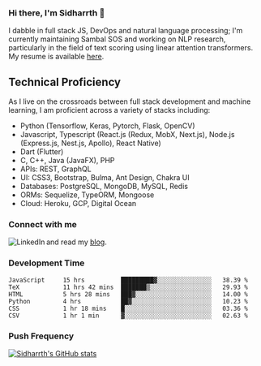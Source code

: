 ### Hi there, I'm Sidharrth 👋

I dabble in full stack JS, DevOps and natural language processing; I'm currently maintaining Sambal SOS and working on NLP research, particularly in the field of text scoring using linear attention transformers. My resume is available [here](https://mathsforgeeks.org/assets/resume.pdf).

## Technical Proficiency
As I live on the crossroads between full stack development and machine learning, I am proficient across a variety of stacks including:
- Python (Tensorflow, Keras, Pytorch, Flask, OpenCV)
- Javascript, Typescript (React.js (Redux, MobX, Next.js), Node.js (Express.js, Nest.js, Apollo), React Native)
- Dart (Flutter)
- C, C++, Java (JavaFX), PHP
- APIs: REST, GraphQL
- UI: CSS3, Bootstrap, Bulma, Ant Design, Chakra UI
- Databases: PostgreSQL, MongoDB, MySQL, Redis
- ORMs: Sequelize, TypeORM, Mongoose
- Cloud: Heroku, GCP, Digital Ocean

### Connect with me

[<img align="left" alt="LinkedIn" src="https://img.shields.io/badge/linkedin-%230077B5.svg?&style=for-the-badge&logo=linkedin&logoColor=white" />][linkedin]
and read my [blog].


### Development Time
<!--START_SECTION:waka-->

```text
JavaScript     15 hrs          █████████▓░░░░░░░░░░░░░░░   38.39 %
TeX            11 hrs 42 mins  ███████▒░░░░░░░░░░░░░░░░░   29.93 %
HTML           5 hrs 28 mins   ███▓░░░░░░░░░░░░░░░░░░░░░   14.00 %
Python         4 hrs           ██▓░░░░░░░░░░░░░░░░░░░░░░   10.23 %
CSS            1 hr 18 mins    █░░░░░░░░░░░░░░░░░░░░░░░░   03.36 %
CSV            1 hr 1 min      ▓░░░░░░░░░░░░░░░░░░░░░░░░   02.63 %
```

<!--END_SECTION:waka-->

### Push Frequency
[![Sidharrth's GitHub stats](https://github-readme-stats.vercel.app/api?username=sidharrth2002&show_icons=true)](https://github.com/sidharrth2002/github-readme-stats)

[site]: http://mathsforgeeks.org/
[blog]: https://mathsforgeeks.org/blog
[linkedin]: https://www.linkedin.com/in/sidharrth-nagappan/
